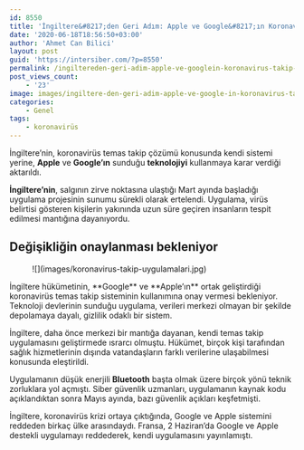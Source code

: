 ```yaml
---
id: 8550
title: 'İngiltere&#8217;den Geri Adım: Apple ve Google&#8217;ın Koronavirüs Takip Sistemi Kullanılacak'
date: '2020-06-18T18:56:50+03:00'
author: 'Ahmet Can Bilici'
layout: post
guid: 'https://intersiber.com/?p=8550'
permalink: /ingiltereden-geri-adim-apple-ve-googlein-koronavirus-takip-sistemi-kullanilacak/
post_views_count:
    - '23'
image: images/ingiltere-den-geri-adim-apple-ve-google-in-koronavirus-takip-sistemi-kullanilacak.jpeg
categories:
    - Genel
tags:
    - koronavirüs
---
```


İngiltere’nin, koronavirüs temas takip çözümü konusunda kendi sistemi yerine, **Apple** ve **Google’ın** sunduğu **teknolojiyi** kullanmaya karar verdiği aktarıldı.

**İngiltere’nin**, salgının zirve noktasına ulaştığı Mart ayında başladığı uygulama projesinin sunumu sürekli olarak ertelendi. Uygulama, virüs belirtisi gösteren kişilerin yakınında uzun süre geçiren insanların tespit edilmesi mantığına dayanıyordu.

## Değişikliğin onaylanması bekleniyor

<figure class="wp-block-image size-large">![](images/koronavirus-takip-uygulamalari.jpg)</figure>İngiltere hükümetinin, **Google** ve **Apple’ın** ortak geliştirdiği koronavirüs temas takip sisteminin kullanımına onay vermesi bekleniyor. Teknoloji devlerinin sunduğu uygulama, verileri merkezi olmayan bir şekilde depolamaya dayalı, gizlilik odaklı bir sistem.

İngiltere, daha önce merkezi bir mantığa dayanan, kendi temas takip uygulamasını geliştirmede ısrarcı olmuştu. Hükümet, birçok kişi tarafından sağlık hizmetlerinin dışında vatandaşların farklı verilerine ulaşabilmesi konusunda eleştirildi.

Uygulamanın düşük enerjili **Bluetooth** başta olmak üzere birçok yönü teknik zorluklara yol açmıştı. Siber güvenlik uzmanları, uygulamanın kaynak kodu açıklandıktan sonra Mayıs ayında, bazı güvenlik açıkları keşfetmişti.

İngiltere, koronavirüs krizi ortaya çıktığında, Google ve Apple sistemini reddeden birkaç ülke arasındaydı. Fransa, 2 Haziran’da Google ve Apple destekli uygulamayı reddederek, kendi uygulamasını yayınlamıştı.